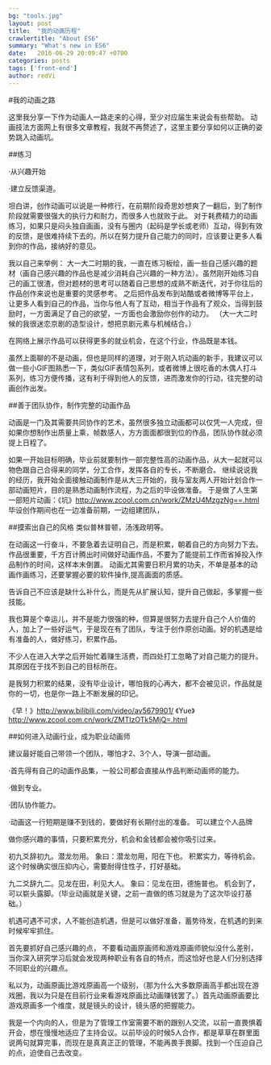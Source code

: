 ```yaml
---
bg: "tools.jpg"
layout: post
title:  "我的动画历程"
crawlertitle: "About ES6"
summary: "What's new in ES6"
date:   2016-06-29 20:09:47 +0700
categories: posts
tags: ['front-end']
author: redVi
---
```


#我的动画之路

这里我分享一下作为动画人一路走来的心得，至少对应届生来说会有些帮助。
动画技法方面网上有很多文章教程，我就不再赘述了，这里主要分享如何以正确的姿势跳入动画坑。

##练习

·从兴趣开始

·建立反馈渠道。

坦白讲，创作动画可以说是一种修行，在前期阶段奇思妙想爽了一翻后，到了制作阶段就需要很强大的执行力和耐力，而很多人也就败于此。
对于耗费精力的动画练习，如果只是闷头独自画画，没有与圈内（起码是学长或老师）互动，得到有效的反馈，是很难持续下去的。所以在努力提升自己能力的同时，应该要让更多人看到你的作品，接纳好的意见。

我以自己来举例：
大一大二时期的我，一直在练习板绘，画一些自己感兴趣的题材（画自己感兴趣的作品也是减少消耗自己兴趣的一种方法）。虽然刚开始练习自己的画工很渣，但对题材的思考可以随着自己思想的成熟不断迭代，对于你往后的作品创作来说也是重要的灵感参考。
之后把作品发布到站酷或者微博等平台上，让更多人看到自己的作品，当你与他人有了互动，相当于作品有了观众，当得到鼓励时，一方面满足了自己的欲望，一方面也会激励你创作的动力。
（大一大二时候的我很迷恋京剧的造型设计，想把京剧元素与机械结合。）

在网络上展示作品可以获得更多的就业机会，在这个行业，作品既是本钱。

虽然上面聊的不是动画，但也是同样的道理，对于刚入坑动画的新手，我建议可以做一些小GIF图熟悉一下，类似GIF表情包系列，或者微博上很吃香的木偶人打斗系列，练习方便传播，这有利于得到他人的反馈，进而激发你的行动，往完整的动画创作出发。


##善于团队协作，制作完整的动画作品

动画是一门及其需要共同协作的艺术，虽然很多独立动画都可以仅凭一人完成，但如果你想制作出质量上乘，帧数感人，方方面面都很到位的作品，团队协作就必须提上日程了。

如果一开始目标明确，毕业前就要制作一部完整性高的动画作品，从大一起就可以物色跟自己合得来的同学，分工合作，发挥各自的专长，不断磨合。
继续说说我的经历，我开始全面接触动画制作是从大三开始的，我与室友两人开始计划合作一部动画短片，目的是熟悉动画制作流程，为之后的毕设做准备。
于是做了人生第一部短片动画：《坑》http://www.zcool.com.cn/work/ZMzU4MzgzNg==.html
毕设创作期间也在一边准备前期，一边组建团队，


##摸索出自己的风格
类似普林普顿，汤浅政明等。


在动画这一行奋斗，不要急着去证明自己，而是积累，朝着自己的方向努力下去。作品很重要，千方百计腾出时间做好动画作品，不要为了能提前工作而省掉投入作品制作的时间，这样本末倒置。
动画尤其需要日积月累的功夫，不单是基本的动画作画练习，还要掌握必要的软件操作,提高画面的质感。



告诉自己不应该是缺什么补什么，而是先从扩展认知，提升自己做起，多掌握一些技能。


我也算是个幸运儿，并不是能力很强的种，但算是很努力去提升自己个人价值的人，加上了一些好运气，于是现在有了团队，专注于创作原创动画。好的机遇是给有准备的人，做好练习，积累作品。


不少人在进入大学之后开始忙着赚生活费，而四处打工忽略了对自己能力的提升。其原因在于找不到自己的目标所在。

是我努力积累的结果，没有毕业设计，哪怕我的心再大，都不会被见识，作品就是你的一切，也是你一路上不断发展的印记。

《早！》http://www.bilibili.com/video/av5679901/
《Yue》http://www.zcool.com.cn/work/ZMTIzOTk5MjQ=.html


##如何进入动画行业，成为职业动画师

建议最好能自己带领一个团队，哪怕才2、3个人，导演一部动画。

·首先得有自己的动画作品集，一般公司都会直接从作品判断动画师的能力。

·做到专业。

·团队协作能力。


·动画这一行短期是赚不到钱的，要做好有长期付出的准备。
可以建立个人品牌


做你感兴趣的事情，只要积累充分，机会和金钱都会被你吸引过来。

初九爻辞初九。潜龙勿用。
象曰：潜龙勿用，阳在下也。
积累实力，等待机会。这个时候确实很压抑内心，需要耐得住性子，打好基础。

九二爻辞九二。见龙在田，利见大人。
象曰：见龙在田，德施普也。
机会到了，可以崭头露脚。（毕业动画就是关键，之前一直做的练习就是为了这次毕设打基础。）






机遇可遇不可求，人不能创造机遇，但是可以做好准备，蓄势待发，在机遇的到来时候牢牢抓住。




首先要抓好自己感兴趣的点，
不要看动画原画师和游戏原画师貌似没什么差别，当你深入研究学习后就会发现两种职业有各自的特点，而这恰好也是人们分别选择不同职业的兴趣点。

私以为，动画原画比游戏原画高一个级别，（那为什么大多数原画高手都出现在游戏圈，我以为只是在目前行业来看游戏原画比动画赚钱罢了。）首先动画原画要比游戏原画多一个维度，就是镜头的设计，镜头感的把握能力。


我是一个内向的人，但是为了管理工作室需要不断的跟别人交流，以前一直畏惧着开会，想在慢慢地适应了主持会议。以前毕设的时候5人合作，都是草草在群里面说两句就算完事，而现在是真真正正的管理，不能再畏手畏脚。找到一个压迫自己的点，迫使自己去改变。